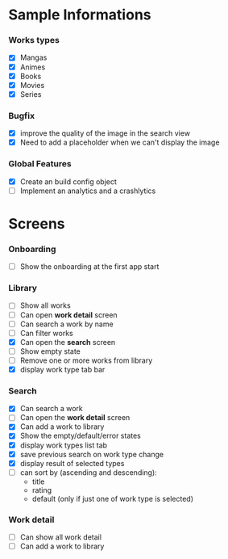 # Sample Informations
### Works types
- [x] Mangas
- [x] Animes
- [x] Books
- [x] Movies
- [x] Series

### Bugfix
- [x] improve the quality of the image in the search view
- [x] Need to add a placeholder when we can't display the image

### Global Features
- [x] Create an build config object
- [ ] Implement an analytics and a crashlytics
 
# Screens
### Onboarding
- [ ] Show the onboarding at the first app start

### Library
- [ ] Show all works
- [ ] Can open **work detail** screen
- [ ] Can search a work by name
- [ ] Can filter works
- [x] Can open the **search** screen
- [ ] Show empty state
- [ ] Remove one or more works from library
- [x] display work type tab bar

### Search
- [x] Can search a work
- [ ] Can open the **work detail** screen
- [x] Can add a work to library
- [x] Show the empty/default/error states
- [x] display work types list tab
- [x] save previous search on work type change
- [x] display result of selected types
- [ ] can sort by (ascending and descending):
  - title
  - rating
  - default (only if just one of work type is selected)

### Work detail
- [ ] Can show all work detail
- [ ] Can add a work to library

